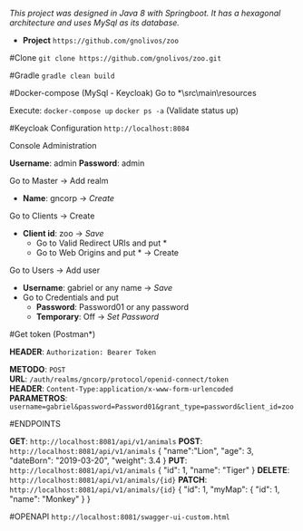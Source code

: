 *This project was designed in Java 8 with Springboot. It has a hexagonal architecture and uses MySql as its database.*

- **Project**
	`https://github.com/gnolivos/zoo`

#Clone
`git clone https://github.com/gnolivos/zoo.git`

#Gradle
`gradle clean build`

#Docker-compose (MySql - Keycloak)
Go to *\src\main\resources

Execute: 
`docker-compose up`
`docker ps -a` (Validate status up)

#Keycloak Configuration
`http://localhost:8084`

Console Administration 

**Username**: admin
**Password**: admin

Go to Master -> Add realm
 - **Name**: gncorp -> *Create*

Go to Clients -> Create
 - **Client id**: zoo -> *Save*
	- Go to Valid Redirect URIs and put * 
	- Go to Web Origins and put * 
	-> Create
	
Go to Users -> Add user
 - **Username**: gabriel or any name -> *Save*
 - Go to Credentials and put 
 	- **Password**: Password01 or any password
 	- **Temporary**: Off
 	-> *Set Password*
 	
#Get token (Postman*)

**HEADER**:       `Authorization: Bearer Token`

**METODO**:       `POST`   
**URL**:          `/auth/realms/gncorp/protocol/openid-connect/token`   
**HEADER**:       `Content-Type:application/x-www-form-urlencoded`  
**PARAMETROS**:   `username=gabriel&password=Password01&grant_type=password&client_id=zoo`   

#ENDPOINTS

**GET**: `http://localhost:8081/api/v1/animals`
**POST**: `http://localhost:8081/api/v1/animals`
	{
	    "name":"Lion",
	    "age": 3,
	    "dateBorn": "2019-03-20",
	    "weight": 3.4
	}
**PUT**: `http://localhost:8081/api/v1/animals`
	{
		"id": 1,
		"name": "Tiger"
	}
**DELETE**: `http://localhost:8081/api/v1/animals/{id}`
**PATCH**: `http://localhost:8081/api/v1/animals/{id}`
	{
	   "id": 1,
	   "myMap": {
	         		"id": 1,
	         		"name": "Monkey" 
	     		}
	}

#OPENAPI
`http://localhost:8081/swagger-ui-custom.html`
